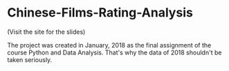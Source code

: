 # Chinese-Films-Rating-Analysis
(Visit the site for the slides)

The project was created in January, 2018 as the final assignment of the course Python and Data Analysis.
That's why the data of 2018 shouldn't be taken seriously.
